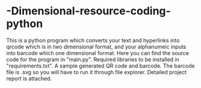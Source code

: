 # -Dimensional-resource-coding-python
This is a python program which converts your text and hyperlinks into qrcode which is in two dimensional format, and your alphanumeic inputs into barcode which one dimensional format.
Here you can find the source code for the program in "main.py".
Required libraries to be installed in "requirements.txt".
A sample generated QR code and barcode.
The barcode file is .svg so you will have to run it through file explorer.
Detailed project report is attached.
